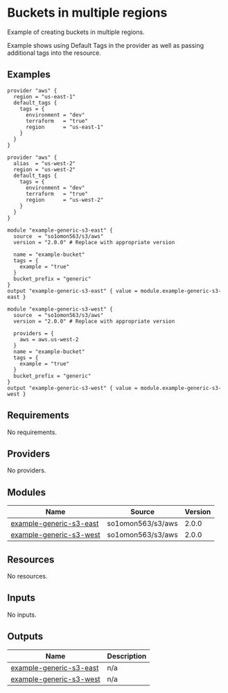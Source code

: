# Buckets in multiple regions

Example of creating buckets in multiple regions.

Example shows using Default Tags in the provider as well as passing additional tags into the resource.
<!-- BEGINNING OF PRE-COMMIT-TERRAFORM DOCS HOOK -->


## Examples

```hcl
provider "aws" {
  region = "us-east-1"
  default_tags {
    tags = {
      environment = "dev"
      terraform   = "true"
      region      = "us-east-1"
    }
  }
}

provider "aws" {
  alias  = "us-west-2"
  region = "us-west-2"
  default_tags {
    tags = {
      environment = "dev"
      terraform   = "true"
      region      = "us-west-2"
    }
  }
}

module "example-generic-s3-east" {
  source  = "so1omon563/s3/aws"
  version = "2.0.0" # Replace with appropriate version

  name = "example-bucket"
  tags = {
    example = "true"
  }
  bucket_prefix = "generic"
}
output "example-generic-s3-east" { value = module.example-generic-s3-east }

module "example-generic-s3-west" {
  source  = "so1omon563/s3/aws"
  version = "2.0.0" # Replace with appropriate version

  providers = {
    aws = aws.us-west-2
  }
  name = "example-bucket"
  tags = {
    example = "true"
  }
  bucket_prefix = "generic"
}
output "example-generic-s3-west" { value = module.example-generic-s3-west }
```

## Requirements

No requirements.

## Providers

No providers.

## Modules

| Name | Source | Version |
|------|--------|---------|
| <a name="module_example-generic-s3-east"></a> [example-generic-s3-east](#module\_example-generic-s3-east) | so1omon563/s3/aws | 2.0.0 |
| <a name="module_example-generic-s3-west"></a> [example-generic-s3-west](#module\_example-generic-s3-west) | so1omon563/s3/aws | 2.0.0 |

## Resources

No resources.

## Inputs

No inputs.

## Outputs

| Name | Description |
|------|-------------|
| <a name="output_example-generic-s3-east"></a> [example-generic-s3-east](#output\_example-generic-s3-east) | n/a |
| <a name="output_example-generic-s3-west"></a> [example-generic-s3-west](#output\_example-generic-s3-west) | n/a |


<!-- END OF PRE-COMMIT-TERRAFORM DOCS HOOK -->

